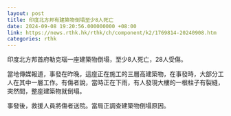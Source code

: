 ```yaml
---
layout: post
title: 印度北方邦有建築物倒塌至少8人死亡
date: 2024-09-08 19:20:56.000000000 +08:00
link: https://news.rthk.hk/rthk/ch/component/k2/1769814-20240908.htm
categories: rthk
---
```


印度北方邦首府勒克瑙一座建築物倒塌，至少8人死亡，28人受傷。

當地傳媒報道，事發在昨晚，這座正在施工的三層高建築物，在事發時，大部分工人在其中一層工作。有傷者說，當時正在下雨，有人發現大樓的一根柱子有裂縫，突然間，整座建築物就倒塌。

事發後，救援人員將傷者送院。當局正調查建築物倒塌原因。
